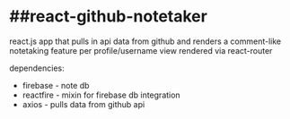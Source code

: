 ##react-github-notetaker
=============

react.js app that pulls in api data from github and renders a comment-like notetaking feature per profile/username view rendered via react-router

dependencies:
* firebase - note db
* reactfire - mixin for firebase db integration
* axios - pulls data from github api
